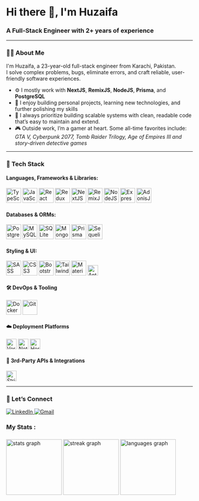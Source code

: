 <h1 align="left">Hi there 👋, I'm Huzaifa</h1>
<h3 align="left">A Full-Stack Engineer with 2+ years of experience</h3>

---

### 👨‍💻 About Me

I'm Huzaifa, a 23-year-old full-stack engineer from Karachi, Pakistan.  
I solve complex problems, bugs, eliminate errors, and craft reliable, user-friendly software experiences.

- ⚙️ I mostly work with **NextJS**, **RemixJS**, **NodeJS**, **Prisma**, and **PostgreSQL**
- 🧠 I enjoy building personal projects, learning new technologies, and further polishing my skills
- 🎯 I always prioritize building scalable systems with clean, readable code that’s easy to maintain and extend.
- 🎮 Outside work, I’m a gamer at heart. Some all-time favorites include:  
  _GTA V, Cyberpunk 2077, Tomb Raider Trilogy, Age of Empires III and story-driven detective games_

---

### 🚀 Tech Stack

#### Languages, Frameworks & Libraries:

<p align="left">
  <img src="https://cdn.jsdelivr.net/gh/devicons/devicon/icons/typescript/typescript-original.svg" height="40" alt="TypeScript" />
  <img src="https://cdn.jsdelivr.net/gh/devicons/devicon/icons/javascript/javascript-original.svg" height="40" alt="JavaScript" />
  <img src="https://cdn.jsdelivr.net/gh/devicons/devicon/icons/react/react-original.svg" height="40" alt="React" />
  <img src="https://cdn.jsdelivr.net/gh/devicons/devicon/icons/redux/redux-original.svg" height="40" alt="Redux" />
  <img src="https://cdn.jsdelivr.net/gh/devicons/devicon/icons/nextjs/nextjs-original.svg" height="40" alt="NextJS" />
  <img src="https://cdn.jsdelivr.net/gh/devicons/devicon/icons/remix/remix-original.svg" height="40" alt="RemixJS" />
  <img src="https://cdn.jsdelivr.net/gh/devicons/devicon/icons/nodejs/nodejs-original.svg" height="40" alt="NodeJS" />
  <img src="https://cdn.jsdelivr.net/gh/devicons/devicon/icons/express/express-original.svg" height="40" alt="Express" />
  <img src="https://cdn.jsdelivr.net/gh/devicons/devicon/icons/adonisjs/adonisjs-original.svg" height="40" alt="AdonisJS" />
</p>

#### Databases & ORMs:

<p align="left">
  <img src="https://cdn.jsdelivr.net/gh/devicons/devicon/icons/postgresql/postgresql-original.svg" height="40" alt="PostgreSQL" />
  <img src="https://cdn.jsdelivr.net/gh/devicons/devicon/icons/mysql/mysql-original.svg" height="40" alt="MySQL" />
  <img src="https://cdn.jsdelivr.net/gh/devicons/devicon/icons/sqlite/sqlite-original.svg" height="40" alt="SQLite" />
  <img src="https://cdn.jsdelivr.net/gh/devicons/devicon/icons/mongodb/mongodb-original.svg" height="40" alt="MongoDB" />
  <img src="https://cdn.jsdelivr.net/gh/devicons/devicon/icons/prisma/prisma-original.svg" height="40" alt="PrismaORM" />
  <img src="https://cdn.jsdelivr.net/gh/devicons/devicon/icons/sequelize/sequelize-original.svg" height="40" alt="SequelizeORM" />
</p>

#### Styling & UI:

<p align="left">
  <img src="https://cdn.jsdelivr.net/gh/devicons/devicon/icons/sass/sass-original.svg" height="40" alt="SASS" />
  <img src="https://cdn.jsdelivr.net/gh/devicons/devicon/icons/css3/css3-original.svg" height="40" alt="CSS3" />
  <img src="https://cdn.jsdelivr.net/gh/devicons/devicon/icons/bootstrap/bootstrap-original.svg" height="40" alt="Bootstrap" />
  <img src="https://cdn.jsdelivr.net/gh/devicons/devicon/icons/tailwindcss/tailwindcss-original-wordmark.svg" height="40" alt="Tailwind CSS" />
  <img src="https://cdn.jsdelivr.net/gh/devicons/devicon/icons/materialui/materialui-original.svg" height="40" alt="Material UI" />
  <img src="https://img.shields.io/badge/AntDesign-0170FE?logo=ant-design&logoColor=white&style=flat" height="28" alt="Ant Design" />
</p>


#### 🛠️ DevOps & Tooling

<p align="left">
  <img src="https://cdn.jsdelivr.net/gh/devicons/devicon/icons/docker/docker-original.svg" height="40" alt="Docker" />
  <img src="https://cdn.jsdelivr.net/gh/devicons/devicon/icons/git/git-original.svg" height="40" alt="Git" />
</p>

#### ☁️ Deployment Platforms

<p align="left">
  <img src="https://img.shields.io/badge/Vercel-000?logo=vercel&logoColor=white&style=flat" height="28" alt="Vercel" />
  <img src="https://img.shields.io/badge/Netlify-00C7B7?logo=netlify&logoColor=white&style=flat" height="28" alt="Netlify" />
  <img src="https://img.shields.io/badge/Heroku-430098?logo=heroku&logoColor=white&style=flat" height="28" alt="Heroku" />
</p>

#### 🔌 3rd-Party APIs & Integrations

<p align="left">
  <img src="https://img.shields.io/badge/Stripe-008CDD?logo=stripe&logoColor=white&style=flat" height="28" alt="Stripe" />
</p>

---

### 🤝 Let’s Connect

<p align="left">
  <a href="https://www.linkedin.com/in/huzaifadev/" target="_blank">
    <img src="https://img.shields.io/badge/LinkedIn-0077B5?logo=linkedin&logoColor=white&style=flat" alt="LinkedIn" />
  </a>
  <a href="mailto:huzaifa.iqdev@gmail.com">
    <img src="https://img.shields.io/badge/Gmail-D14836?logo=gmail&logoColor=white&style=flat" alt="Gmail" />
  </a>
</p>


###

<h3 align="left">My Stats :</h3>

###

<div align="left">
  <img src="https://github-readme-stats.vercel.app/api?username=huzidev&hide_title=false&hide_rank=false&show_icons=true&include_all_commits=true&count_private=true&disable_animations=false&theme=dracula&locale=en&hide_border=false&order=1" height="150" alt="stats graph"  />
  <img src="https://streak-stats.demolab.com?user=huzidev&locale=en&mode=daily&theme=dracula&hide_border=false&border_radius=5&order=3" height="150" alt="streak graph"  />
  <img src="https://github-readme-stats.vercel.app/api/top-langs?username=huzidev&locale=en&hide_title=false&layout=compact&card_width=320&langs_count=5&theme=dracula&hide_border=false&order=2" height="150" alt="languages graph"  />
</div>

###
